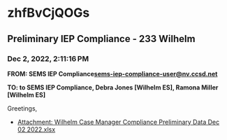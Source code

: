 # zhfBvCjQOGs
## Preliminary IEP Compliance - 233 Wilhelm
### Dec 2, 2022, 2:11:16 PM
**FROM: SEMS IEP Compliance<sems-iep-compliance-user@nv.ccsd.net>**

**TO: to SEMS IEP Compliance, Debra Jones [Wilhelm ES], Ramona Miller [Wilhelm ES]**


Greetings, 

 





* [Attachment: Wilhelm Case Manager Compliance Preliminary Data Dec 02 2022.xlsx](zhfBvCjQOGs-attachment-1.xlsx)
